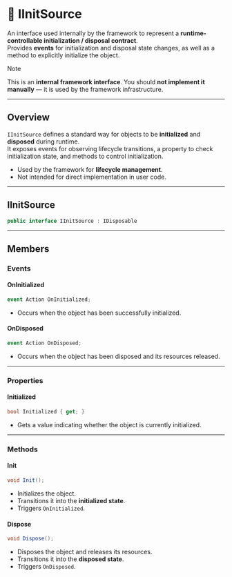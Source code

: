 # 🧩 IInitSource

An interface used internally by the framework to represent a **runtime-controllable initialization / disposal contract**.  
Provides **events** for initialization and disposal state changes, as well as a method to explicitly initialize the object.

> [!NOTE]
> This is an **internal framework interface**. You should **not implement it manually** — it is used by the framework infrastructure.

---

## Overview
`IInitSource` defines a standard way for objects to be **initialized** and **disposed** during runtime.  
It exposes events for observing lifecycle transitions, a property to check initialization state, and methods to control initialization.

- Used by the framework for **lifecycle management**.
- Not intended for direct implementation in user code.

---

## IInitSource
```csharp
public interface IInitSource : IDisposable
```

---

## Members

### Events

#### OnInitialized
```csharp
event Action OnInitialized;
```
- Occurs when the object has been successfully initialized.

#### OnDisposed
```csharp
event Action OnDisposed;
```
- Occurs when the object has been disposed and its resources released.

---

### Properties

#### Initialized
```csharp
bool Initialized { get; }
```
- Gets a value indicating whether the object is currently initialized.

---

### Methods

#### Init
```csharp
void Init();
```
- Initializes the object.
- Transitions it into the **initialized state**.
- Triggers `OnInitialized`.

#### Dispose
```csharp
void Dispose();
```
- Disposes the object and releases its resources.
- Transitions it into the **disposed state**.
- Triggers `OnDisposed`.  
